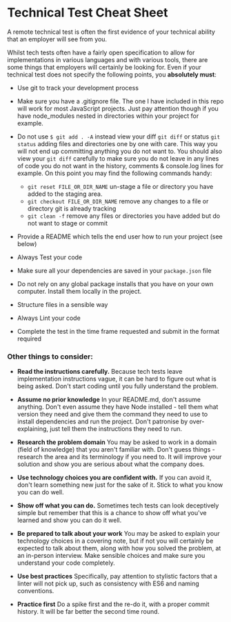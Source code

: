 # Technical Test Cheat Sheet

A remote technical test is often the first evidence of your technical ability that an employer will see from you. 

Whilst tech tests often have a fairly open specification to allow for implementations in various languages and with various tools, there are some things that employers will certainly be looking for. Even if your technical test does not specify the following points, you **absolutely must**:


- Use git to track your development process

- Make sure you have a .gitignore file. The one I have included in this repo will work for most JavaScript projects. Just pay attention though if you have node_modules nested in directories within your project for example.

- Do not use `$ git add . -A` instead view your diff `git diff` or status `git status` adding files and directories one by one with care. This way you will not end up committing anything you do not want to. You should also view your `git diff` carefully to make sure you do not leave in any lines of code you do not want in the history, comments & console.log lines for example.
On this point you may find the following commands handy:
    - `git reset FILE_OR_DIR_NAME` un-stage a file or directory you have added to the staging area.
    - `git checkout FILE_OR_DIR_NAME` remove any changes to a file or directory git is already tracking
    - `git clean -f` remove any files or directories you have added but do not want to stage or commit
    
- Provide a README which tells the end user how to run your project (see below)

- Always Test your code

- Make sure all your dependencies are saved in your `package.json` file

- Do not rely on any global package installs that you have on your own computer. Install them locally in the project.

- Structure files in a sensible way

- Always Lint your code

- Complete the test in the time frame requested and submit in the format required



### Other things to consider:

- **Read the instructions carefully.** Because tech tests leave implementation instructions vague, it can be hard to figure out what is being asked. Don't start coding until you fully understand the problem. 

- **Assume no prior knowledge** In your README.md, don't assume anything. Don't even assume they have Node installed - tell them what version they need and give them the command they need to use to install dependencies and run the project. Don't patronise by over-explaining, just tell them the instructions they need to run.

- **Research the problem domain** You may be asked to work in a domain (field of knowledge) that you aren't familiar with. Don't guess things - research the area and its terminology if you need to. It will improve your solution and show you are serious about what the company does.

- **Use technology choices you are confident with.** If you can avoid it, don't learn something new just for the sake of it. Stick to what you know you can do well.

- **Show off what you can do.** Sometimes tech tests can look deceptively simple but remember that this is a chance to show off what you've learned and show you can do it well.

- **Be prepared to talk about your work** You may be asked to explain your technology choices in a covering note, but if not you will certainly be expected to talk about them, along with how you solved the problem, at an in-person interview. Make sensible choices and make sure you understand your code completely.

- **Use best practices** Specifically, pay attention to stylistic factors that a linter will not pick up, such as consistency with ES6 and naming conventions. 

- **Practice first** Do a spike first and the re-do it, with a proper commit history. It will be far better the second time round.